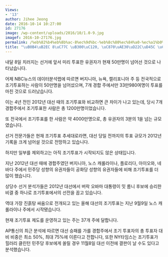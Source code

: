 ```yaml
---
Views:
- '13'
author: Jihee Jeong
date: 2016-10-14 10:27:00
id: 27176
image: /wp-content/uploads/2016/10/1.0-9.jpg
imagef: 2016-10-27176.jpg
permalink: /%eb%82%b4%eb%8b%ac-8%ec%9d%bc-%eb%8c%80%ec%84%a0-%ec%a1%b0%ea%b8%b0%ed%88%ac%ed%91%9c-%ec%9d%b8%ea%b8%b0/
title: "\uB0B4\uB2EC 8\uC77C \uB300\uC120, \uC870\uAE30\uD22C\uD45C \uC778\uAE30"
---
```


내달 8일 치러지는 선거에 앞서 미리 투표한 유권자가 현재 50만명이 넘어선 것으로 나타났습니다.

어제 NBC뉴스의 데이터분석랩에 따르면 버지니아, 뉴욕, 캘리포니아 주 등 전국적으로 조기투표하는 사람이 50만명을 넘어섰으며, 7개 경합 주에서만 33만980여명이 투표를 마친 것으로 드러났습니다.

이는 4년 전인 2012년 대선 때의 조기투표와 비교하면 큰 차이가 나고 있는데, 당시 7개 경합주에서 조기투표한 사람은 총 1200만명이었습니다.

또 전국에서 조기투표를 한 사람은 약 4000만명으로, 총 유권자의 3분의 1을 넘는 규모였습니다.

선거 전문가들은 현재 조기투표 추세대로라면, 대선 당일 전까지의 투표 규모가 2012년 기록을 크게 넘어설 것으로 전망하고 있습니다.

하지만 일부를 제외하고는 아직 조기투표가 시작되지도 않은 상태입니다.

지난 2012년 대선 때에 경합주였던 버지니아, 노스 캐롤라이나, 플로리다, 아이오와, 네바다 주에서 민주당 성향의 유권자들이 공화당 성향의 유권자들에 비해 조기투표를 더 많이 했습니다.

상당수 선거 분석가들은 2012년 대선에서 버락 오바마 대통령이 밋 롬니 후보에 승리한 비결 중 하나로 조기투표에서의 선전을 꼽고 있습니다.

역대 가장 진흙탕 싸움으로 전개되고 있는 올해 대선의 조기투표는 지난 9월9일 노스 캐롤라이나 주에서 시작됐습니다. 

현재 조기투표 제도를 운영하고 있는 주는 37개 주에 달합니다.

AP통신의 최근 분석에 따르면 대선 승패를 가를 경합주에서 조기 투표자의 총 투표자 대비 비중은 최소 50%, 최대 75%에 이른다고 전합니다, 또한 NY타임스는 조기투표가 힐러리 클린턴 민주당 후보에게 쏠릴 경우 11월8일 대선 이전에 결판이 날 수도 있다고 분석했습니다.